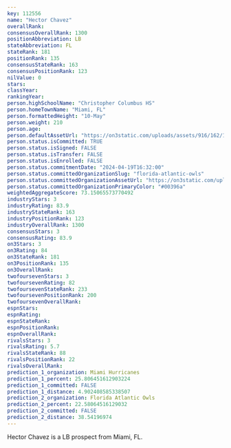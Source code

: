 ```yaml
---
key: 112556
name: "Hector Chavez"
overallRank: 
consensusOverallRank: 1300
positionAbbreviation: LB
stateAbbreviation: FL
stateRank: 181
positionRank: 135
consensusStateRank: 163
consensusPositionRank: 123
nilValue: 0
stars: 
classYear: 
rankingYear: 
person.highSchoolName: "Christopher Columbus HS"
person.homeTownName: "Miami, FL"
person.formattedHeight: "10-May"
person.weight: 210
person.age: 
person.defaultAssetUrl: "https://on3static.com/uploads/assets/916/162/162916.jpg"
person.status.isCommitted: TRUE
person.status.isSigned: FALSE
person.status.isTransfer: FALSE
person.status.isEnrolled: FALSE
person.status.commitmentDate: "2024-04-19T16:32:00"
person.status.committedOrganizationSlug: "florida-atlantic-owls"
person.status.committedOrganizationAssetUrl: "https://on3static.com/uploads/assets/934/149/149934.svg"
person.status.committedOrganizationPrimaryColor: "#00396a"
weightedAggregateScore: 73.15065573770492
industryStars: 3
industryRating: 83.9
industryStateRank: 163
industryPositionRank: 123
industryOverallRank: 1300
consensusStars: 3
consensusRating: 83.9
on3Stars: 3
on3Rating: 84
on3StateRank: 181
on3PositionRank: 135
on3OverallRank: 
twofoursevenStars: 3
twofoursevenRating: 82
twofoursevenStateRank: 233
twofoursevenPositionRank: 200
twofoursevenOverallRank: 
espnStars: 
espnRating: 
espnStateRank: 
espnPositionRank: 
espnOverallRank: 
rivalsStars: 3
rivalsRating: 5.7
rivalsStateRank: 88
rivalsPositionRank: 22
rivalsOverallRank: 
prediction_1_organization: Miami Hurricanes
prediction_1_percent: 25.806451612903224
prediction_1_committed: FALSE
prediction_1_distance: 4.902408585338507
prediction_2_organization: Florida Atlantic Owls
prediction_2_percent: 22.58064516129032
prediction_2_committed: FALSE
prediction_2_distance: 38.54196974
---
```

Hector Chavez is a LB prospect from Miami, FL.